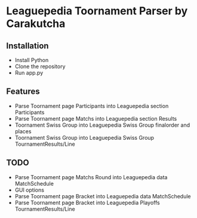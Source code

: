 # Leaguepedia Toornament Parser by Carakutcha
## Installation
 - Install Python
 - Clone the repository
 - Run app.py
## Features
 - Parse Toornament page Participants into Leaguepedia section Participants
 - Parse Toornament page Matchs into Leaguepedia section Results
  - Toornament Swiss Group into Leaguepedia Swiss Group finalorder and places
  - Toornament Swiss Group into Leaguepedia Swiss Group TournamentResults/Line
## TODO
 - Parse Toornament page Matchs Round into Leaguepedia data MatchSchedule
  - GUI options
 - Parse Toornament page Bracket into Leaguepedia data MatchSchedule
 - Parse Toornament page Bracket into Leaguepedia Playoffs TournamentResults/Line
